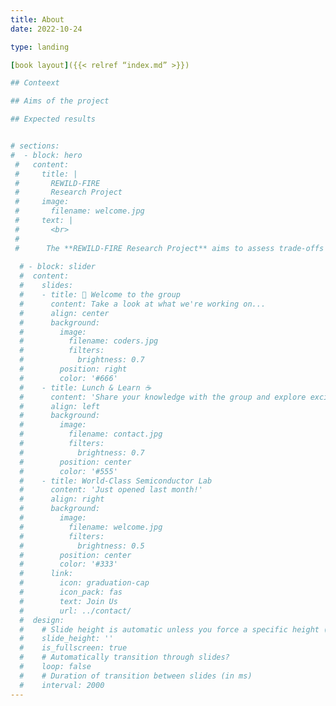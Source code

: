 ```yaml
---
title: About
date: 2022-10-24

type: landing

[book layout]({{< relref “index.md” >}}) 

## Conteext

## Aims of the project

## Expected results


# sections:
#  - block: hero
 #   content:
 #     title: |
 #       REWILD-FIRE
 #       Research Project
 #     image:
 #       filename: welcome.jpg
 #     text: |
 #       <br>
 #       
 #      The **REWILD-FIRE Research Project** aims to assess trade-offs between increased biomass carbon and potential carbon losses from wildfire emissions and compare choices regarding the spatial planning of reforestation and proforestation throughout the Italian Alps.
    
  # - block: slider
  #  content:
  #    slides:
  #    - title: 👋 Welcome to the group
  #      content: Take a look at what we're working on...
  #      align: center
  #      background:
  #        image:
  #          filename: coders.jpg
  #          filters:
  #            brightness: 0.7
  #        position: right
  #        color: '#666'
  #    - title: Lunch & Learn ☕️
  #      content: 'Share your knowledge with the group and explore exciting new topics together!'
  #      align: left
  #      background:
  #        image:
  #          filename: contact.jpg
  #          filters:
  #            brightness: 0.7
  #        position: center
  #        color: '#555'
  #    - title: World-Class Semiconductor Lab
  #      content: 'Just opened last month!'
  #      align: right
  #      background:
  #        image:
  #          filename: welcome.jpg
  #          filters:
  #            brightness: 0.5
  #        position: center
  #        color: '#333'
  #      link:
  #        icon: graduation-cap
  #        icon_pack: fas
  #        text: Join Us
  #        url: ../contact/
  #  design:
  #    # Slide height is automatic unless you force a specific height (e.g. '400px')
  #    slide_height: ''
  #    is_fullscreen: true
  #    # Automatically transition through slides?
  #    loop: false
  #    # Duration of transition between slides (in ms)
  #    interval: 2000
---
```

